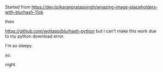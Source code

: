 Started from https://dev.to/karanpratapsingh/amazing-image-placeholders-with-blurhash-11ok

then

https://github.com/woltapp/blurhash-python but i can't make this work due to my python download error.

I'm so sleepy.

so.

night.
